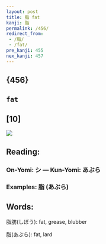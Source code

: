 ```yaml
---
layout: post
title: 脂 fat
kanji: 脂
permalink: /456/
redirect_from:
 - /脂/
 - /fat/
pre_kanji: 455
nex_kanji: 457
---
```


## {456}

## `fat`

## [10]

<div class="stroke"><img src="E88482.png" /></div>

## Reading:

### On-Yomi: シ &mdash; Kun-Yomi: あぶら

### Examples: 脂 (あぶら)

## Words:

脂肪(しぼう): fat, grease, blubber

脂(あぶら): fat, lard
